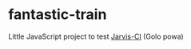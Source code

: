 # fantastic-train
Little JavaScript project to test [Jarvis-CI](https://github.com/k33g/jarvis-ci) (Golo powa)



